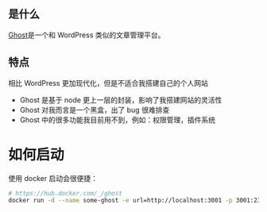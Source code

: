 ## 是什么

[Ghost](https://ghost.org/docs/)是一个和 WordPress 类似的文章管理平台。

## 特点

相比 WordPress 更加现代化，但是不适合我搭建自己的个人网站

- Ghost 是基于 node 更上一层的封装，影响了我搭建网站的灵活性
- Ghost 对我而言是一个黑盒，出了 bug 很难排查
- Ghost 中的很多功能我目前用不到，例如：权限管理，插件系统

# 如何启动

使用 docker 启动会很便捷：

```bash
# https://hub.docker.com/_/ghost
docker run -d --name some-ghost -e url=http://localhost:3001 -p 3001:2368 ghost
```
